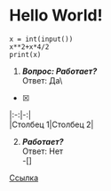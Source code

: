 # Hello World!
```phyton
x = int(input())
x**2+x*4/2
print(x)
```
1. ***Вопрос: Работает?***\
Ответ: Да\
-[X]


|:-:|-:|\
|Столбец 1|Столбец 2|


2. ***Работает?***\
Ответ: Нет\
-[]


[Ссылка](https://github.com/Belka49087/lab1/edit/main/README.md)
